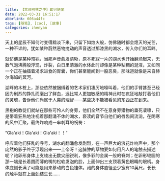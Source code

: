 ```yaml
---
title: 【古茂密林之中】即兴随笔
date: 2022-03-31 16:51:17
abbrlink: 606a44fc
tags: [随笔], [coc], [故事]
categories: zhenyan
---
```


天上的星辰不知何时变得黯淡下来，只留下如烛火般，仿佛随时都会熄灭的光芒，一种不详的，犹如某种蔚然恶物搅动的声音透过那漆黑的湖水，传入你们的耳畔。

就仿佛是某种预兆，当那声音愈发清晰，原本死寂一片的湖水也开始翻涌起来，无数气泡沸腾般浮现，炸裂，白日里清澈的水体此时却像是某种粘稠的涎液，又如同一个正在抽搐着渴求进食的胃囊，你们甚至能闻到一股恶臭，那味道就像是来自赫尔海姆的冥河。

湖畔的木桩上，那些依然被捆缚着的艺术家们凄厉地嚎叫着，他们的手臂甚至已经因为剧烈的挣扎而磨出了鲜血，远比常人更加敏感的精神此时在疯狂地敲打着他们的灵魂，告诉他们尚属于人类的理智——某些决不能被看见的东西正在到来。

黑袍的教徒们就站在那些可怜人的身旁，他们全然不在意身旁猎物的垂死凄嚎，只是带着狂热地注视着那翻涌不休的湖水，亵渎的音节自他们的唇齿间流淌，在阴寒的风中汇聚，最终炸响成一串刺耳的祝祷：

“Gla'aki！Gla'aki！Gla'aki！！”

呼应着他们狂乱的呼号，湖水的翻涌愈发剧烈，在一声巨大的浪花炸响声中，那个庞然的影子终于浮现出来——上帝呀！这臃肿的孽物要如何用凡人的笔触去描述呢？祂卵形身体上支棱出无数尖细锐利，像多彩的金属一般的脊刺；在卵形较圆的那一端是长着圆而薄的嘴的松软发泡的脸，上面伸出三支顶着黄色眼睛的眼柄。身体底侧长满了可能是用来移动的白色锥体。祂的身体直径至少宽有10英尺，长长的触手就在上面虬结生长……

